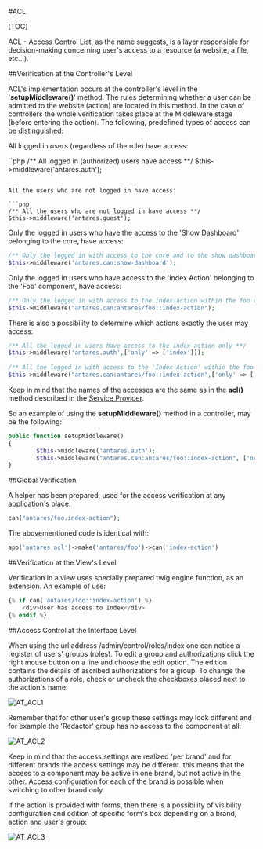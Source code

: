 #ACL  

[TOC]

ACL - Access Control List, as the name suggests, is a layer responsible for decision-making concerning user's access to a resource (a website, a file, etc...).

##Verification at the Controller's Level  

ACL's implementation occurs at the controller's level in the '**setupMiddleware()**' method. The rules determining whether a user can be admitted to the website (action) are located in this method. In the case of controllers the whole verification takes place at the Middleware stage (before entering the action). The following, predefined types of access can be distinguished:

All logged in users (regardless of the role) have access:


``php
/** All logged in (authorized) users have access **/
$this->middleware('antares.auth');
```

All the users who are not logged in have access:

```php
/** All the users who are not logged in have access **/
$this->middleware('antares.guest');
```

Only the logged in users who have the access to the 'Show Dashboard' belonging to the core, have access:

```php
/** Only the logged in with access to the core and to the show dashboard **/
$this->middleware('antares.can:show-dashboard');
```

Only the logged in users who have access to the 'Index Action' belonging to the 'Foo' component, have access:

```php
/** Only the logged in with access to the index-action within the foo component **/
$this->middleware("antares.can:antares/foo::index-action");
```

There is also a possibility to determine which actions exactly the user may access:

```php
/** All the logged in users have access to the index action only **/
$this->middleware('antares.auth',['only' => ['index']]);
  
/** All the logged in with access to the 'Index Action' within the foo component have access to the 'index' action in the controller **/
$this->middleware("antares.can:antares/foo::index-action",['only' => ['index']]);
```

Keep in mind that the names of the accesses are the same as in the **acl()** method described in the [Service Provider](https://inbssoftware.atlassian.net/wiki/display/AS/Service+Providers).

So an example of using the **setupMiddleware()** method in a controller, may be the following:

```php
public function setupMiddleware()
{
        $this->middleware('antares.auth');
        $this->middleware("antares.can:antares/foo::index-action", ['only' => ['index']]);
}
```

##Global Verification  

A helper has been prepared, used for the access verification at any application's place:

```php
can("antares/foo.index-action");
```

The abovementioned code is identical with:

```php
app('antares.acl')->make('antares/foo')->can('index-action')
```

##Verification at the View's Level  

Verification in a view uses specially prepared twig engine function, as an extension. An example of use:

```php
{% if can('antares/foo::index-action') %}   
    <div>User has access to Index</div>
{% endif %}
```

##Access Control at the Interface Level  

When using the url address /admin/control/roles/index one can notice a register of users' groups (roles). To edit a group and authorizations click the right mouse button on a line and choose the edit option. The edition contains the details of ascribed authorizations for a group. To change the authorizations of a role, check or uncheck the checkboxes placed next to the action's name:

  ![AT_ACL1](https://raw.githubusercontent.com/antaresproject/docs/master/docs/img/docs/modules_development/acl/AT_ACL1.png)
  
Remember that for other user's group these settings may look different and for example the 'Redactor' group has no access to the component at all:

  ![AT_ACL2](https://raw.githubusercontent.com/antaresproject/docs/master/docs/img/docs/modules_development/acl/AT_ACL2.png)
  
Keep in mind that the access settings are realized 'per brand' and for different brands the access settings may be different. this means that the access to a component may be active in one brand, but not active in the other. Access configuration for each of the brand is possible when switching to other brand only.

If the action is provided with forms, then there is a possibility of visibility configuration and edition of specific form's box depending on a brand, action and user's group:

  ![AT_ACL3](https://raw.githubusercontent.com/antaresproject/docs/master/docs/img/docs/modules_development/acl/AT_ACL3.png)
  

